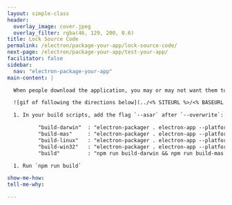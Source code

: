 ```yaml
---
layout: simple-class
header:
  overlay_image: cover.jpeg
  overlay_filter: rgba(46, 129, 200, 0.6)
title: Lock Source Code
permalink: /electron/package-your-app/lock-source-code/
next-page: /electron/package-your-app/test-your-app/
facilitator: false
sidebar:
  nav: "electron-package-your-app"
main-content: |

  When people download the application, you may or may not want them to have direct access to the source code. With an option in `electron-packager`, you can control this. If you're not concerned with this, you can skip this step.

  ![gif of following the directions below](../<% SITEURL %>/<% BASEURL %>/images/gifs/electron/electron2-locksource.gif)

  1. In your build scripts, add the flag `--asar` after `--overwrite`:

          "build-darwin"  : "electron-packager . electron-app --platform=darwin --icon Icons/unicorn.icns --overwrite --ignore=node_modules/electron-*",
          "build-mas"     : "electron-packager . electron-app --platform=mas --icon Icons/unicorn.icns --overwrite --ignore=node_modules/electron-*",
          "build-linux"   : "electron-packager . electron-app --platform=linux --icon Icons/unicorn.png --overwrite --ignore=node_modules/electron-*",
          "build-win32"   : "electron-packager . electron-app --platform=win32 --icon Icons/unicorn.ico --overwrite --ignore=node_modules/electron-* ",
          "build"         : "npm run build-darwin && npm run build-mas && npm run build-linux && npm run build-win32"

  1. Run `npm run build`

show-me-how:
tell-me-why:

---
```

